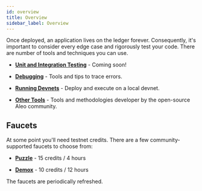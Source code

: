 ```yaml
---
id: overview
title: Overview
sidebar_label: Overview
---
```


Once deployed, an application lives on the ledger forever. Consequently, it's important to consider every edge case and rigorously test your code. There are number of tools and techniques you can use. 
- [**Unit and Integration Testing**](01_test_framework.md) - Coming soon!

- [**Debugging**](./02_debugger.md) - Tools and tips to trace errors.

- [**Running Devnets**](./03_devnet.md) - Deploy and execute on a local devnet.

- [**Other Tools**](./04_other.md) - Tools and methodologies developer by the open-source Aleo community.


## Faucets

At some point you'll need testnet credits. There are a few community-supported faucets to choose from:
- [**Puzzle**](https://dev.puzzle.online/faucet) - 15 credits / 4 hours

- [**Demox**](https://discord.com/channels/913160862670397510/1202322326230937640/1203135682873266207) - 10 credits / 12 hours

The faucets are periodically refreshed.
